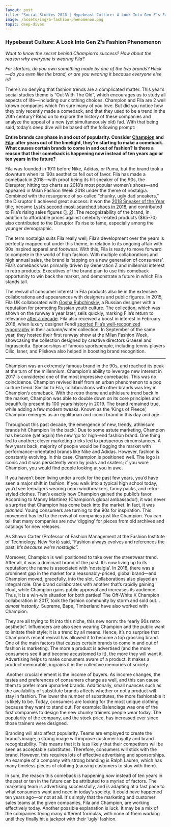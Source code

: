 ```yaml
---
layout: post
title: "Social Studies 2020 | Hypebeast Culture: A Look Into Gen Z’s Fashion Phenomenon"
image: /assets/img/a-fashion-phenomenon.png
topic: deep-dives
---
```


### Hypebeast Culture: A Look Into Gen Z’s Fashion Phenomenon

*Want to know the secret behind Champion’s success? How about the reason why everyone is wearing Fila?*

*For starters, do you own something made by one of the two brands? Heck—do you even like the brand, or are you wearing it because everyone else is?*

There’s no denying that fashion trends are a complicated matter. This year’s social studies theme is “Out With The Old”, which encourages us to study all aspects of life—including our clothing choices. Champion and Fila are 2 well known companies which I’m sure many of you love. But did you notice how they only recently made a comeback, and that they used to be a trend in the 20th century? Read on to explore the history of these companies and analyze the appeal of a new (yet simultaneously old) fad. With that being said, today’s deep dive will be based off the following prompt:

**Entire brands can phase in and out of popularity. Consider [Champion](https://www.esquire.com/style/mens-fashion/news/a54070/champion-sweats-comeback/) and [Fila](https://www.businessoffashion.com/articles/intelligence/how-sportswear-brand-fila-is-rebooting-itself): after years out of the limelight, they’re starting to make a comeback. What causes certain brands to come in and out of fashion? Is there a reason that their comeback is happening now instead of ten years ago or ten years in the future?**

Fila was founded in 1911 before Nike, Adidas, or Puma, but the brand took a downturn when its ‘90s aesthetics fell out of favor. Fila has made a comeback in 2018—with proof being its hit sneaker of the 90s, the Disruptor, hitting top charts as 2018’s most popular women’s shoes—and appeared in Milan Fashion Week 2018 under the theme of nostalgia. Combined with the resurgence of so-called “chunky, ugly dad sneakers,” the Disruptor II achieved great success: it won the [2018 Sneaker of the Year](https://footwearnews.com/2018/influencers/awards/fila-disruptor-2-sneaker-fnaa-2018-shoe-of-the-year-winner-1202699451/) title, became [Lyst’s second-most-searched shoes in 2018](https://www.lyst.com/year-in-fashion-2018/), and contributed to Fila’s rising sales figures ([1](https://www.businessoffashion.com/articles/intelligence/how-sportswear-brand-fila-is-rebooting-itself), [2](https://twitter.com/NPDMattPowell/status/1029470878529146881)). The recognizability of the brand, in addition to affordable prices against celebrity-related products ($65-70) also contributed to the Disruptor II’s rise to fame, especially among the younger demographic.

The term nostalgia suits Fila really well; Fila’s development over the years is perfectly mapped out under this theme, in relation to its ongoing affair with 90s inspired apparel and footwear. With this, Fila is ready to move forward to compete in the world of high fashion. With multiple collaborations and high annual sales, the brand is ‘tapping on a new generation of consumers’. Fila’s comeback was primarily driven by Generation Z and millennial interest in retro products. Executives of the brand plan to use this comeback opportunity to win back the market, and demonstrate a future in which Fila stands tall.

The revival of consumer interest in Fila products also lie in the extensive collaborations and appearances with designers and public figures. In 2015, Fila UK collaborated with [Gosha Rubchinskiy](https://en.wikipedia.org/wiki/Gosha_Rubchinskiy), a Russian designer with a reputation for promoting Russian youth culture. The collection, which was shown on the runway a year later, sells quickly, marking Fila’s return to relevance [after a decade](https://www.newyorker.com/culture/on-and-off-the-avenue/how-fila-snuck-back-into-favor). Fila also received a boost in interest in February 2018, when luxury designer Fendi [sported Fila’s well-recognized typography](https://qz.com/quartzy/1356902/filas-hit-sneaker-of-the-1990s-the-disruptor-is-leading-the-brands-revival/) in their autumn/winter collection. In September of the same year, they hosted their first runway show at the Milan Fashion Week, showcasing the collection designed by creative directors Graesel and Ingrasciotta. Sponsorships of famous sportspeople, including tennis players Cilic, Isner, and Pliskova also helped in boosting brand recognition.

________

Champion was an extremely famous brand in the 90s, and reached its peak at the turn of the millennium. Champion’s ability to leverage new interest in 2017 is considered one of the most impressive comebacks. This was no coincidence. Champion revived itself from an urban phenomenon to a pop culture trend. Similar to Fila, collaborations with other brands was key in Champion’s comeback. With the retro theme and athleisure trend back in the market, Champion was able to double down on its core principles and beautifully present its 100 years history in 2019. The brand remained true, while adding a few modern tweaks. Known as the ‘Kings of Fleece’, Champion emerges as an egalitarian and iconic brand in this day and age.

Throughout this past decade, the emergence of new, trendy, athleisure brands hit Champion ‘in the back’. Due to some astute marketing, Champion has become (yet again) the new ‘go to’ high-end fashion brand. One thing led to another; clever marketing tricks led to prosperous circumstances. A few years back, majority of people would be flogging the market with performance-orientated brands like Nike and Adidas. However, fashion is constantly evolving. In this case, Champion is positioned well. The logo is iconic and it was persistently worn by jocks and skaters; if you wore Champion, you would find people looking at you in awe. 

If you haven’t been living under a rock for the past few years, you’d have seen a major shift in fashion. If you walk into a typical high school today, you’d see teenagers wearing neon windbreakers, fanny packs, and retro-styled clothes. That’s exactly how Champion gained the public’s favor. According to Manny Martinez (Champion’s global ambassador), it was never a surprise that Champion has come back into the market. In fact, it was *planned.* Young consumers are turning to the 90s for inspiration. This movement has led to the revival of companies just like Champion. You can tell that many companies are now ‘digging’ for pieces from old archives and catalogs for new releases. 

As Shawn Carter (Professor of Fashion Management at the Fashion Institute of Technology, New York) said, “Fashion always evolves and references the past. *It’s because we’re nostalgic”.*

Moreover, Champion is well positioned to take over the streetwear trend. After all, it was a dominant brand of the past. It’s now living up to its reputation; the name is associated with ‘nostalgia’. In 2018, there was a prominent gap in the market for a reasonably-priced, global brand—and Champion moved, gracefully, into the slot. Collaborations also played an integral role. One brand collaborates with another that’s rapidly gaining clout, while Champion gains public approval and increases its audience. Thus, it is a win-win situation for both parties! The Off-White X Champion collaboration in 2017, took the fashion community by storm and sold out… *almost instantly.* Supreme, Bape, Timberland have also worked with Champion.

They are all trying to fit into this niche, this new norm: the “early 90s retro aesthetic”. Influencers are also seen wearing Champion and the public want to imitate their style; it is a trend by all means. Hence, it’s no surprise that Champion’s recent revival has allowed it to become a top grossing brand. One of the main factors that causes certain brands to come in and out of fashion is marketing. The more a product is advertised (and the more consumers see it and become accustomed to it), the more they will want it. Advertising helps to make consumers aware of a product. It makes a product memorable, ingrains it in the collective memories of society.

 Another crucial element is the income of buyers. As income changes, the tastes and preferences of consumers change as well, and this can cause them to prefer more upmarket brands. Additionally, small nuances such as the availability of substitute brands affects whether or not a product will stay in fashion. The lower the number of substitutes, the more fashionable it is likely to be. Today, consumers are looking for the most unique clothing because they want to stand out. For example: Balenciaga was one of the first companies to design the new chunky trainers people wear today. The popularity of the company, and the stock price, has increased ever since those trainers were designed. 

Branding will also affect popularity. Teams are employed to create the brand’s image; a strong image will improve customer loyalty and brand recognizability. This means that it is less likely that their competitors will be seen as acceptable substitutes. Therefore, consumers will stick with the brand. However, this requires lots of effective advertising and sponsorships. An example of a company with strong branding is Ralph Lauren, which has many timeless pieces of clothing (causing customers to stay with them). 

In sum, the reason this comeback is happening *now* instead of ten years in the past or ten in the future can be attributed to a myriad of factors. The marketing team is advertising successfully, and is adapting at a fast pace to what consumers want and need in today’s society. It could have happened ten years ago—or not at all. It's simply that the marketing and customer sales teams at the given companies, Fila and Champion, are working effectively today. Another possible explanation is luck. It may be a mix of the companies trying many different formulas, with none of them working until they finally hit a jackpot with their ‘ugly’ fashion.

